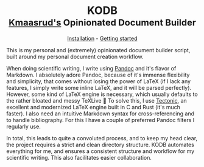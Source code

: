 <h1 align="center">KODB<br>
    <sup><a href="https://github.com/kmaasrud">Kmaasrud's</a> Opinionated Document Builder</sup>
</h2>

<p align="center"><a href="https://github.com/kmaasrud/kodb/wiki/Installation">Installation</a> - <a href="https://github.com/kmaasrud/kodb/wiki/Creating-a-document">Getting started</a></p>

This is my personal and (extremely) opinionated document builder script, built around my personal document creation workflow.

When doing scientific writing, I write using [Pandoc](https://pandoc.org/) and it's flavor of Markdown. I absolutely adore Pandoc, because of it's immense flexibility and simplicity, that comes without losing the power of LaTeX (if I lack any features, I simply write some inline LaTeX, and it will be parsed perfectly). However, some kind of LaTeX engine is necessary, which usually defaults to the rather bloated and messy TeXLive :vomiting_face: To solve this, I use [Tectonic](https://tectonic-typesetting.github.io/en-US/), an excellent and modernized LaTeX engine built in C and Rust (it's much faster). I also need an intuitive Markdown syntax for cross-referencing and to handle bibliography. For this I have a couple of preferred Pandoc filters I regularly use.

In total, this leads to quite a convoluted process, and to keep my head clear, the project requires a strict and clean directory structure. KODB automates everything for me, and ensures a consistent structure and workflow for my scientific writing. This also facilitates easier collaboration.

